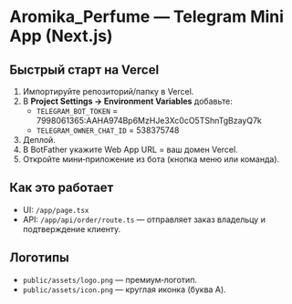 # Aromika_Perfume — Telegram Mini App (Next.js)

## Быстрый старт на Vercel
1. Импортируйте репозиторий/папку в Vercel.
2. В **Project Settings → Environment Variables** добавьте:
   - `TELEGRAM_BOT_TOKEN` = 7998061365:AAHA974Bp6MzHJe3Xc0cO5TShnTgBzayQ7k
   - `TELEGRAM_OWNER_CHAT_ID` = 538375748
3. Деплой.
4. В BotFather укажите Web App URL = ваш домен Vercel.
5. Откройте мини‑приложение из бота (кнопка меню или команда).

## Как это работает
- UI: `/app/page.tsx`
- API: `/app/api/order/route.ts` — отправляет заказ владельцу и подтверждение клиенту.

## Логотипы
- `public/assets/logo.png` — премиум‑логотип.
- `public/assets/icon.png` — круглая иконка (буква A).
